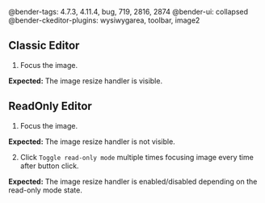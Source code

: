 @bender-tags: 4.7.3, 4.11.4, bug, 719, 2816, 2874
@bender-ui: collapsed
@bender-ckeditor-plugins: wysiwygarea, toolbar, image2

## Classic Editor

1. Focus the image.

**Expected:** The image resize handler is visible.

## ReadOnly Editor

1. Focus the image.

**Expected:** The image resize handler is not visible.

2. Click `Toggle read-only mode` multiple times focusing image every time after button click.

**Expected:** The image resize handler is enabled/disabled depending on the read-only mode state.
